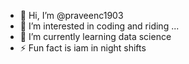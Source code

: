 - 👋 Hi, I’m @praveenc1903
- 👀 I’m interested in coding and riding ...
- 🌱 I’m currently learning data science
- ⚡ Fun fact is iam in night shifts 

<!---
praveenc1903/praveenc1903 is a ✨ special ✨ repository because its `README.md` (this file) appears on your GitHub profile.
You can click the Preview link to take a look at your changes.
--->
